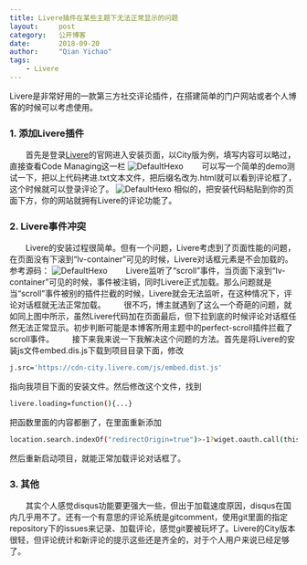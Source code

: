 ```yaml
---
title: Livere插件在某些主题下无法正常显示的问题
layout:     post
category:   公开博客
date:       2018-09-20
author:     "Qian Yichao"
tags:
    - Livere        
---
```


Livere是非常好用的一款第三方社交评论插件，在搭建简单的门户网站或者个人博客的时候可以考虑使用。
<!-- more -->

### 1. 添加Livere插件
&emsp;&emsp;首先是登录[Livere](https://livere.com)的官网进入安装页面，以City版为例，填写内容可以略过，直接查看Code Managing这一栏
![DefaultHexo](/images/blogImage0922/livereInstall.jpg)
&emsp;&emsp;可以写一个简单的demo测试一下，把以上代码拷进.txt文本文件，把后缀名改为.html就可以看到评论框了，这个时候就可以登录评论了。
![DefaultHexo](/images/blogImage0922/livereDemo.jpg)
  相似的，把安装代码粘贴到你的页面下方，你的网站就拥有Livere的评论功能了。

### 2. Livere事件冲突
&emsp;&emsp;Livere的安装过程很简单。但有一个问题，Livere考虑到了页面性能的问题，在页面没有下滚到“lv-container”可见的时候，Livere对话框元素是不会加载的。参考源码：
![DefaultHexo](/images/blogImage0922/LivereIsNotWork.jpg)
&emsp;&emsp;Livere监听了“scroll”事件，当页面下滚到“lv-container”可见的时候，事件被注销，同时Livere正式加载。那么问题就是当“scroll”事件被别的插件拦截的时候，Livere就会无法监听，在这种情况下，评论对话框就无法正常加载。
&emsp;&emsp;很不巧，博主就遇到了这么一个奇葩的问题，就如同上图中所示，虽然Livere代码加在页面最后，但下拉到底的时候评论对话框任然无法正常显示。初步判断可能是本博客所用主题中的perfect-scroll插件拦截了scroll事件。
&emsp;&emsp;接下来我来说一下我解决这个问题的方法。首先是将Livere的安装js文件embed.dis.js下载到项目目录下面，修改
``` bash
j.src='https://cdn-city.livere.com/js/embed.dist.js'
```
指向我项目下面的安装文件。然后修改这个文件，找到
``` bash
livere.loading=function(){...}
```
把函数里面的内容都删了，在里面重新添加
``` bash
location.search.indexOf("redirectOrigin=true")>-1?wiget.oauth.call(this):livere.start.call(this)
```
然后重新启动项目，就能正常加载评论对话框了。

### 3. 其他
&emsp;&emsp;其实个人感觉disqus功能要更强大一些，但出于加载速度原因，disqus在国内几乎用不了。还有一个有意思的评论系统是gitcomment，使用git里面的指定repository下的issues来记录、加载评论，感觉git要被玩坏了。Livere的City版本很轻，但评论统计和新评论的提示这些还是齐全的，对于个人用户来说已经足够了。

